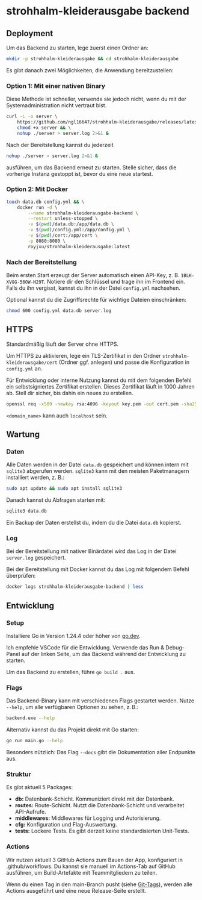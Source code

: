 # strohhalm-kleiderausgabe backend

## Deployment

Um das Backend zu starten, lege zuerst einen Ordner an:

```bash
mkdir -p strohhalm-kleiderausgabe && cd strohhalm-kleiderausgabe
```

Es gibt danach zwei Möglichkeiten, die Anwendung bereitzustellen:

### Option 1: Mit einer nativen Binary

Diese Methode ist schneller, verwende sie jedoch nicht, wenn du mit der Systemadministration nicht vertraut bist.

```bash
curl -L -o server \
    https://github.com/ngl16647/strohhalm-kleiderausgabe/releases/latest/download/backend-ubuntu && \
    chmod +x server && \
    nohup ./server > server.log 2>&1 &
```

Nach der Bereitstellung kannst du jederzeit

```bash
nohup ./server > server.log 2>&1 &
```

ausführen, um das Backend erneut zu starten. Stelle sicher, dass die vorherige Instanz gestoppt ist, bevor du eine neue startest.

### Option 2: Mit Docker

```bash
touch data.db config.yml && \
    docker run -d \
        --name strohhalm-kleiderausgabe-backend \
        --restart unless-stopped \
        -v $(pwd)/data.db:/app/data.db \
        -v $(pwd)/config.yml:/app/config.yml \
        -v $(pwd)/cert:/app/cert \
        -p 8080:8080 \
        royjxu/strohhalm-kleiderausgabe:latest
```

### Nach der Bereitstellung

Beim ersten Start erzeugt der Server automatisch einen API-Key, z. B. `1BLK-XVGG-56OW-H29T`.
Notiere dir den Schlüssel und trage ihn im Frontend ein. Falls du ihn vergisst, kannst du ihn in der Datei `config.yml` nachsehen.

Optional kannst du die Zugriffsrechte für wichtige Dateien einschränken:

```bash
chmod 600 config.yml data.db server.log
```

## HTTPS

Standardmäßig läuft der Server ohne HTTPS.

Um HTTPS zu aktivieren, lege ein TLS-Zertifikat in den Ordner `strohhalm-kleiderausgabe/cert` (Ordner ggf. anlegen) und passe die Konfiguration in `config.yml` an.

Für Entwicklung oder interne Nutzung kannst du mit dem folgenden Befehl ein selbstsigniertes Zertifikat erstellen. Dieses Zertifikat läuft in 1000 Jahren ab. Stell dir sicher, bis dahin ein neues zu erstellen.

```bash
openssl req -x509 -newkey rsa:4096 -keyout key.pem -out cert.pem -sha256 -days 365000 -nodes -subj "/CN=<domain_name>"
```
`<domain_name>` kann auch `localhost` sein.

## Wartung

### Daten

Alle Daten werden in der Datei `data.db` gespeichert und können intern mit `sqlite3` abgerufen werden. `sqlite3` kann mit den meisten Paketmanagern installiert werden, z. B.:

```bash
sudo apt update && sudo apt install sqlite3
```

Danach kannst du Abfragen starten mit:

```bash
sqlite3 data.db
``` 

Ein Backup der Daten erstellst du, indem du die Datei `data.db` kopierst.

### Log

Bei der Bereitstellung mit nativer Binärdatei wird das Log in der Datei `server.log` gespeichert.

Bei der Bereitstellung mit Docker kannst du das Log mit folgendem Befehl überprüfen:

```bash
docker logs strohhalm-kleiderausgabe-backend | less
```

## Entwicklung

### Setup

Installiere Go in Version 1.24.4 oder höher von [go.dev](https://go.dev/).

Ich empfehle VSCode für die Entwicklung. Verwende das Run & Debug-Panel auf der linken Seite, um das Backend während der Entwicklung zu starten.

Um das Backend zu erstellen, führe `go build .` aus.

### Flags

Das Backend-Binary kann mit verschiedenen Flags gestartet werden. Nutze `--help`, um alle verfügbaren Optionen zu sehen, z. B.:

```bash
backend.exe --help
```

Alternativ kannst du das Projekt direkt mit Go starten:

```bash
go run main.go --help
```

Besonders nützlich: Das Flag `--docs` gibt die Dokumentation aller Endpunkte aus.

### Struktur

Es gibt aktuell 5 Packages:

- **db:** Datenbank-Schicht. Kommuniziert direkt mit der Datenbank.
- **routes:** Route-Schicht. Nutzt die Datenbank-Schicht und verarbeitet API-Aufrufe.
- **middlewares:** Middlewares für Logging und Autorisierung.
- **cfg:** Konfiguration und Flag-Auswertung.
- **tests:** Lockere Tests. Es gibt derzeit keine standardisierten Unit-Tests.

### Actions

Wir nutzen aktuell 3 GitHub Actions zum Bauen der App, konfiguriert in .github/workflows.
Du kannst sie manuell im Actions-Tab auf GitHub ausführen, um Build-Artefakte mit Teammitgliedern zu teilen.

Wenn du einen Tag in den main-Branch pusht (siehe [Git-Tags](https://git-scm.com/book/en/v2/Git-Basics-Tagging)), werden alle Actions ausgeführt und eine neue Release-Seite erstellt.
